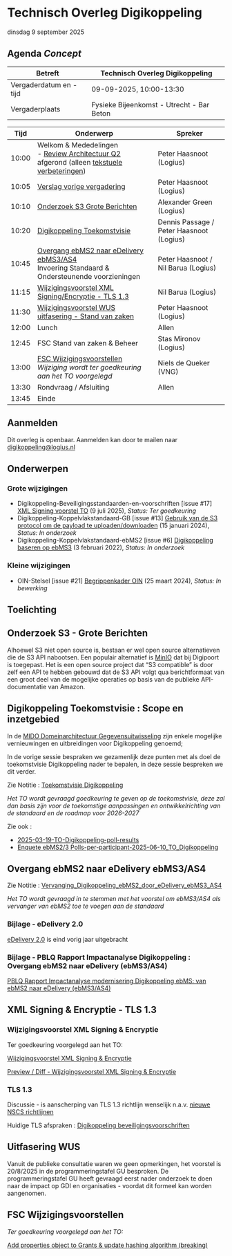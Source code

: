 <!-----------------------------







   :warning: Dit bestand wordt automatisch gegenereerd.
   :warning: Handmatige toevoegingen worden overschreven.







----------------------------->
# Technisch Overleg Digikoppeling

dinsdag 9 september 2025



## Agenda _Concept_

| Betreft                | Technisch Overleg Digikoppeling |
| ---------------------- | ------------------------------- |
| Vergaderdatum en -tijd | 09-09-2025, 10:00-13:30        |
| Vergaderplaats         | Fysieke Bijeenkomst - Utrecht - Bar Beton |                         |

| Tijd | Onderwerp |Spreker|
| --- | --- | --- |  
| 10:00| Welkom & Mededelingen   <BR>- [Review Architectuur Q2](https://gitdocumentatie.logius.nl/publicatie/dk/roadmap/2024-2025/#periodiek-actualiseren-architectuur) afgerond (alleen [tekstuele verbeteringen](https://github.com/Logius-standaarden/Digikoppeling-Architectuur/pull/26/files)) |    Peter Haasnoot (Logius) |
| 10:05| [Verslag vorige vergadering](https://github.com/Logius-standaarden/Overleg/blob/main/Digikoppeling/2025-09-09/2025-06-10%20%20Verslag%20TO%20Digikoppeling%20v1.0.pdf)       |    Peter Haasnoot (Logius) |
|10:10| [Onderzoek S3 Grote Berichten](#onderzoek-s3---grote-berichten)| Alexander Green (Logius)|
| 10:20 | [Digikoppeling Toekomstvisie](#digikoppeling-toekomstvisie--scope-en-inzetgebied) <BR>| Dennis Passage / Peter Haasnoot (Logius) | 
| 10:45  | [Overgang ebMS2 naar eDelivery ebMS3/AS4](#overgang-ebms2-naar-edelivery-ebms3as4) <BR> Invoering Standaard & Ondersteunende voorzieningen  | Peter Haasnoot / Nil Barua (Logius)| 
| 11:15  | [Wijzigingsvoorstel XML Signing/Encryptie - TLS 1.3](#xml-signing--encryptie---tls-13) |  Nil Barua (Logius)| 
|11:30| [Wijzigingsvoorstel WUS uitfasering - Stand van zaken ](#uitfasering-wus)      |    Peter Haasnoot (Logius) |
|12:00| Lunch | Allen|
|12:45| FSC Stand van zaken & Beheer | Stas Mironov (Logius)|
|13:00 | [FSC Wijzigingsvoorstellen](#fsc-wijzigingsvoorstellen) <BR> _Wijziging wordt ter goedkeuring aan het TO voorgelegd_ | Niels de Queker (VNG)  |
|13:30  | Rondvraag / Afsluiting | Allen | 
|13:45 | Einde |

## Aanmelden

Dit overleg is openbaar. Aanmelden kan door te mailen naar digikoppeling@logius.nl

## Onderwerpen

### Grote wijzigingen
* Digikoppeling-Beveiligingsstandaarden-en-voorschriften [issue #17] [XML Signing voorstel TO](https://github.com/Logius-standaarden/Digikoppeling-Beveiligingsstandaarden-en-voorschriften/pull/17) (9 juli 2025), _Status: Ter goedkeuring_
* Digikoppeling-Koppelvlakstandaard-GB [issue #13] [Gebruik van de S3 protocol om de payload te uploaden/downloaden](https://github.com/Logius-standaarden/Digikoppeling-Koppelvlakstandaard-GB/issues/13) (15 januari 2024), _Status: In onderzoek_
* Digikoppeling-Koppelvlakstandaard-ebMS2 [issue #6] [Digikoppeling baseren op ebMS3](https://github.com/Logius-standaarden/Digikoppeling-Koppelvlakstandaard-ebMS2/issues/6) (3 februari 2022), _Status: In onderzoek_

### Kleine wijzigingen
* OIN-Stelsel [issue #21] [Begrippenkader OIN](https://github.com/Logius-standaarden/OIN-Stelsel/issues/21) (25 maart 2024), _Status: In bewerking_

## Toelichting



## Onderzoek S3 - Grote Berichten

Alhoewel S3 niet open source is, bestaan er wel open source alternatieven die de S3 API nabootsen. Een populair alternatief is [MinIO](https://github.com/minio/minio) dat bij Digipoort is toegepast. Het is een open source project dat “S3 compatible” is door zelf een API te hebben gebouwd dat de S3 API volgt qua berichtformaat van een groot deel van de mogelijke operaties op basis van de publieke API-documentatie van Amazon.


## Digikoppeling Toekomstvisie : Scope en inzetgebied

In de [MIDO Domeinarchitectuur Gegevensuitwisseling](https://github.com/MinBZK/gdi-gegevensuitwisseling) zijn enkele mogelijke vernieuwingen en uitbreidingen voor Digikoppeling genoemd;

In de vorige sessie bespraken we gezamenlijk deze punten met als doel de toekomstvisie Digikoppeling nader te bepalen, in deze sessie bespreken we dit verder.

Zie Notitie : [Toekomstvisie Digikoppeling](https://github.com/Logius-standaarden/Overleg/blob/main/Digikoppeling/2025-09-09/2025-09-09_Toekomstvisie%20Digikoppeling.md)

_Het TO wordt gevraagd goedkeuring te geven op de toekomstvisie, deze zal dan basis zijn voor de toekomstige aanpassingen en ontwikkelrichting van de standaard en de roadmap voor 2026-2027_

Zie ook : 
- [2025-03-19-TO-Digikoppeling-poll-results](https://github.com/Logius-standaarden/Overleg/blob/main/Digikoppeling/2025-06-10/2025-03-19-TO-Digikoppeling-poll-results.pdf)
- [Enquete ebMS2/3 Polls-per-participant-2025-06-10_TO_Digikoppeling](https://github.com/Logius-standaarden/Overleg/blob/main/Digikoppeling/2025-09-09/Polls-per-participant-2025-06-10_TO_Digikoppeling_Totaal.xlsx)


## Overgang ebMS2 naar eDelivery ebMS3/AS4

Zie Notitie : [Vervanging_Digikoppeling_ebMS2_door_eDelivery_ebMS3_AS4](https://github.com/Logius-standaarden/Overleg/blob/main/Digikoppeling/2025-09-09/2025_09_09_Notitie_Vervanging_Digikoppeling_ebMS2_door_eDelivery_ebMS3_AS4.md)

_Het TO wordt gevraagd in te stemmen met het voorstel om ebMS3/AS4 als vervanger van ebMS2 toe te voegen aan de standaard_

### Bijlage - eDelivery 2.0
[eDelivery 2.0](https://ec.europa.eu/digital-building-blocks/sites/pages/viewpage.action?pageId=848625744) is eind vorig jaar uitgebracht


### Bijlage - PBLQ Rapport Impactanalyse Digikoppeling : Overgang ebMS2 naar eDelivery (ebMS3/AS4)

[PBLQ Rapport Impactanalyse modernisering Digikoppeling ebMS: 
van ebMS2 naar eDelivery (ebMS3/AS4)](https://github.com/Logius-standaarden/Overleg/blob/main/Digikoppeling/2024-03-06/Rapport%20Impactanalyse%20modernisering%20Digikoppeling%20ebMS%20-%20v1.1%20definitief%2019%20januari%202024.pdf)


## XML Signing & Encryptie - TLS 1.3

### Wijzigingsvoorstel XML Signing & Encryptie
Ter goedkeuring voorgelegd aan het TO:

[Wijzigingsvoorstel XML Signing & Encryptie](https://github.com/Logius-standaarden/Digikoppeling-Beveiligingsstandaarden-en-voorschriften/pull/17)

[Preview / Diff - Wijzigingsvoorstel XML Signing & Encryptie](https://services.w3.org/htmldiff?doc1=https://logius-standaarden.github.io/Digikoppeling-Beveiligingsstandaarden-en-voorschriften&doc2=https://logius-standaarden.github.io/Publicatie-Preview/Digikoppeling-Beveiligingsstandaarden-en-voorschriften/Nil-NMB01-patch-1#xml-signing)

### TLS 1.3

Discussie - is aanscherping van TLS 1.3 richtlijn wenselijk n.a.v. [nieuwe NSCS richtlijnen](https://www.ncsc.nl/documenten/publicaties/2025/juni/01/ict-beveiligingsrichtlijnen-voor-transport-layer-security-2025-05) 

Huidige TLS afspraken : [Digikoppeling beveiligingsvoorschriften](https://gitdocumentatie.logius.nl/publicatie/dk/beveilig/2.0.1/#tls-transport-layer-security)

## Uitfasering WUS

Vanuit de publieke consultatie waren we geen opmerkingen, het voorstel is 20/8/2025 in de programmeringstafel GU besproken. De programmeringstafel GU heeft gevraagd eerst nader onderzoek te doen naar de impact op GDI en organisaties - voordat dit formeel kan worden aangenomen.

## FSC Wijzigingsvoorstellen

_Ter goedkeuring voorgelegd aan het TO:_

[Add properties object to Grants & update hashing algorithm (breaking)](https://github.com/Logius-standaarden/fsc-core/pull/25)






